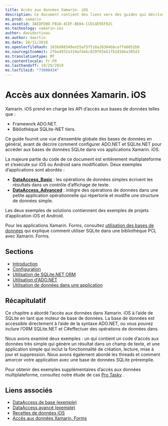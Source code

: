 ```yaml
---
title: Accès aux données Xamarin. iOS
description: Ce document contient des liens vers des guides qui décrivent comment utiliser les bases de données locales dans une application Xamarin. iOS. Le contenu lié aborde SQLite.NET, ADO.NET et bien plus encore.
ms.prod: xamarin
ms.assetid: 3AEDFD8D-FB10-4CEF-BE04-CCD14E95F02C
ms.technology: xamarin-ios
author: davidortinau
ms.author: daortin
ms.date: 10/11/2016
ms.openlocfilehash: 163bd88349ee55af5f518a20364bbce7fe6052b0
ms.sourcegitcommit: 2fbe4932a319af4ebc829f65eb1fb1816ba305d3
ms.translationtype: MT
ms.contentlocale: fr-FR
ms.lasthandoff: 10/29/2019
ms.locfileid: "73008434"
---
```

# <a name="xamarinios-data-access"></a>Accès aux données Xamarin. iOS

Xamarin. iOS prend en charge les API d’accès aux bases de données telles que :

- Framework ADO.NET.
- Bibliothèque SQLite-NET tiers.

Ce guide fournit une vue d’ensemble globale des bases de données en général, avant de décrire comment configurer ADO.NET et SQLite.NET pour accéder aux bases de données SQLite dans vos applications Xamarin. iOS. 

La majeure partie du code de ce document est entièrement multiplateforme et s’exécute sur iOS ou Android sans modification. Deux exemples d’applications sont abordés :

- [**DataAccess_Basic**](https://github.com/xamarin/mobile-samples/tree/master/DataAccess/Basic) : les opérations de données simples écrivent les résultats dans un contrôle d’affichage de texte.
- [**DataAccess_Advanced**](https://github.com/xamarin/mobile-samples/tree/master/DataAccess/Advanced) : intègre des opérations de données dans une petite application opérationnelle qui répertorie et modifie une structure de données simple.

Les deux exemples de solutions contiennent des exemples de projets d’application iOS et Android.

Pour les applications Xamarin. Forms, consultez [utilisation des bases de données](~/xamarin-forms/data-cloud/data/databases.md) qui explique comment utiliser SQLite dans une bibliothèque PCL avec Xamarin. Forms.

## <a name="sections"></a>Sections

- [Introduction](introduction.md)
- [Configuration](configuration.md)
- [Utilisation de SQLite.NET ORM](using-sqlite-orm.md)
- [Utilisation d'ADO.NET](using-adonet.md)
- [Utilisation de données dans une application](using-data-in-an-app.md)

## <a name="summary"></a>Récapitulatif

Ce chapitre a abordé l’accès aux données dans Xamarin. iOS à l’aide de SQLite en tant que moteur de base de données. La base de données est accessible directement à l’aide de la syntaxe ADO.NET, ou vous pouvez inclure l’ORM SQLite.NET et C#effectuer des opérations de données dans.

Nous avons examiné deux exemples : un qui contient un code d’accès aux données très simple qui génère un résultat dans un champ de texte, et une application simple qui inclut la fonctionnalité de création, lecture, mise à jour et suppression. Nous avons également abordé les threads et comment amorcer votre application avec une base de données SQLite préremplie.

Pour obtenir des exemples supplémentaires d’accès aux données multiplateforme, consultez notre étude de cas [Pro Tasky](~/cross-platform/app-fundamentals/building-cross-platform-applications/case-study-tasky.md) .

## <a name="related-links"></a>Liens associés

- [DataAccess de base (exemple)](https://github.com/xamarin/mobile-samples/tree/master/DataAccess/Basic)
- [DataAccess avancé (exemple)](https://github.com/xamarin/mobile-samples/tree/master/DataAccess/Advanced)
- [Recettes de données iOS](https://github.com/xamarin/recipes/tree/master/Recipes/ios/data/sqlite)
- [Accès aux données Xamarin. Forms](~/xamarin-forms/data-cloud/data/databases.md)
